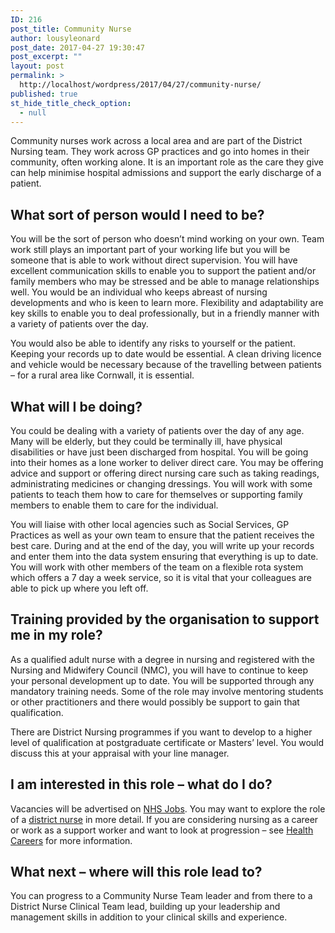 ```yaml
---
ID: 216
post_title: Community Nurse
author: lousyleonard
post_date: 2017-04-27 19:30:47
post_excerpt: ""
layout: post
permalink: >
  http://localhost/wordpress/2017/04/27/community-nurse/
published: true
st_hide_title_check_option:
  - null
---
```

<div class="blocktext-career-heading">Community nurses work across a local area and are part of the District Nursing team. They work across GP practices and go into homes in their community, often working alone. It is an important role as the care they give can help minimise hospital admissions and support the early discharge of a patient.</div>
<div class="blocktext">
<h2>What sort of person would I need to be?</h2>
You will be the sort of person who doesn’t mind working on your own. Team work still plays an important part of your working life but you will be someone that is able to work without direct supervision. You will have excellent communication skills to enable you to support the patient and/or family members who may be stressed and be able to manage relationships well. You would be an individual who keeps abreast of nursing developments and who is keen to learn more. Flexibility and adaptability are key skills to enable you to deal professionally, but in a friendly manner with a variety of patients over the day.

You would also be able to identify any risks to yourself or the patient. Keeping your records up to date would be essential. A clean driving licence and vehicle would be necessary because of the travelling between patients – for a rural area like Cornwall, it is essential.

</div>
<div class="blocktext">
<h2>What will I be doing?</h2>
You could be dealing with a variety of patients over the day of any age. Many will be elderly, but they could be terminally ill, have physical disabilities or have just been discharged from hospital. You will be going into their homes as a lone worker to deliver direct care. You may be offering advice and support or offering direct nursing care such as taking readings, administrating medicines or changing dressings. You will work with some patients to teach them how to care for themselves or supporting family members to enable them to care for the individual.

You will liaise with other local agencies such as Social Services, GP Practices as well as your own team to ensure that the patient receives the best care. During and at the end of the day, you will write up your records and enter them into the data system ensuring that everything is up to date. You will work with other members of the team on a flexible rota system which offers a 7 day a week service, so it is vital that your colleagues are able to pick up where you left off.

</div>
<div class="blocktext">
<h2>Training provided by the organisation to support me in my role?</h2>
As a qualified adult nurse with a degree in nursing and registered with the Nursing and Midwifery Council (NMC), you will have to continue to keep your personal development up to date. You will be supported through any mandatory training needs. Some of the role may involve mentoring students or other practitioners and there would possibly be support to gain that qualification.

There are District Nursing programmes if you want to develop to a higher level of qualification at postgraduate certificate or Masters’ level. You would discuss this at your appraisal with your line manager.

</div>
<div class="blocktext">
<h2>I am interested in this role – what do I do?</h2>
Vacancies will be advertised on <a href="http://www.jobs.nhs.uk/">NHS Jobs</a>. You may want to explore the role of a <a href="https://www.healthcareers.nhs.uk/explore-roles/nursing/district-nurse">district nurse</a> in more detail. If you are considering nursing as a career or work as a support worker and want to look at progression – see <a href="https://www.healthcareers.nhs.uk/explore-roles/nursing/adult-nurse">Health Careers</a> for more information.

</div>
<div class="blocktext">
<h2>What next – where will this role lead to?</h2>
You can progress to a Community Nurse Team leader and from there to a District Nurse Clinical Team lead, building up your leadership and management skills in addition to your clinical skills and experience.

</div>
